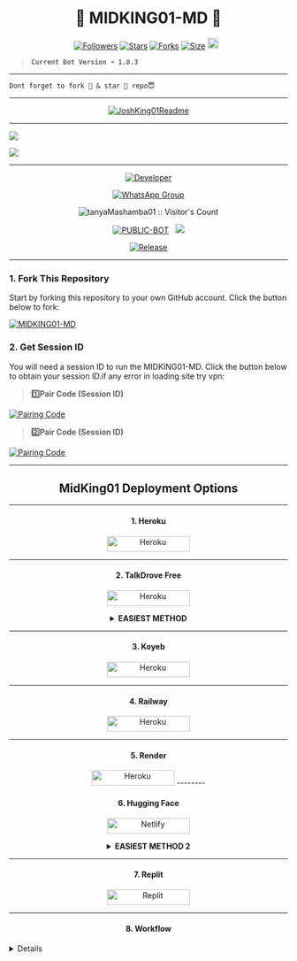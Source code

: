 <p align="center">
  <h1 align="center">👑 MIDKING01-MD 👑</h1>
</p>

  <p align="center">
<a href="https://github.com/tanyaMashamba01/followers"><img title="Followers" src="https://img.shields.io/github/followers/mrfrank-ofc?color=blue&style=flat-square"></a>
<a href="https://github.com/tanyaMashamba01/MIDKING01-MD/stargazers/"><img title="Stars" src="https://img.shields.io/github/stars/tanyaMashamba01/MIDKING01-MD?color=blue&style=flat-square"></a>
<a href="https://github.com/tanyaMashamba01/MIDKING01-MD/network/members"><img title="Forks" src="https://img.shields.io/github/forks/tanyaMashamba01/MIDKING01-MD?color=blue&style=flat-square"></a>
<a href="https://github.com/tanyaMashamba01/MIDKING01-MD/"><img title="Size" src="https://img.shields.io/github/repo-size/tanyaMashamba01/MIDKING01-MD?style=flat-square&color=green"></a>
<a href="https://github.com/tanyaMashamba01/MIDKING01-MD/graphs/commit-activity"><img height="20" src="https://img.shields.io/badge/Maintained%3F-yes-green.svg"></a>&nbsp;&nbsp;
</p>
<p align='center'>
</p>

> **`Current Bot Version ➜ 1.0.3`**
---

```
Dont forget to fork 🍴 & star 🌟 repo😇
```
---

<p align="center">
  <a href="https://github.com/tanyaMashamba01">
    <img src="http://readme-typing-svg.herokuapp.com?color=blue&center=true&vCenter=true&multiline=false&lines=MIDKING01-MD-+MultiDevice;Developed+by+JoshKingo;Give+star+and+fork+this+Repo+bro+🌟" alt="JoshKing01Readme">
  </a>
</p>

--- 

<a><img src='https://b.top4top.io/p_3291qwfqu0.jpg'/></a>

<a><img src='https://i.imgur.com/LyHic3i.gif'/></a>

***

<p align="center">
  <a href="https://github.com/tanyaMashamba01"><img title="Developer" src="https://img.shields.io/badge/Author-Joshuamambo1-397604.svg?style=for-the-badge&logo=github" /></a>
</p>

<div align="center">
  
[![WhatsApp Group](https://img.shields.io/badge/Join-WhatsApp%20Groupl-FF00F8?style=for-the-badge&logo=whatsapp)](https://chat.whatsapp.com/FCURRZJoRUd6Tuvf6DwUnZ)
</div>

 <p align="center"><img src="https://profile-counter.glitch.me/MIDKING01-MD}/count.svg" alt="tanyaMashamba01 :: Visitor's Count" old_src="https://profile-counter.glitch.me/{tanyaMashamba01}/count.svg" /></p>


<p align="center">
<a href="https://github.com/tanyaMashamba01/MIDKING01-MD"><img title="PUBLIC-BOT" src="https://img.shields.io/static/v1?label=Language&message=English&style=flat-square&color=darkpink"></a> &nbsp;
  <img src="https://komarev.com/ghpvc/?username=MIDKING01-MD&label=VIEWS&style=flat-square&color=blue" />
</p>
</p> 

<p align="center">
  <a href="https://github.com/tanyaMashamba01/MIDKING01-MD"><img title="Release" src="https://img.shields.io/badge/Release-beta%20v2.0-darkcyan.svg?style=for-the-badge&logo=appveyor" /></a>
</p>


***

### 1. Fork This Repository

Start by forking this repository to your own GitHub account. Click the button below to fork:

  <a href="https://github.com/tanyaMashamba01/MIDKING01-MD/fork"><img title="MIDKING01-MD" src="https://img.shields.io/badge/FORK-MIDKING01-MDh?color=blue&style=for-the-badge&logo=stackshare"></a>
  
### 2. Get Session ID 

You will need a session ID to run the MIDKING01-MD. Click the button below to obtain your session ID.if any error in loading site try vpn:

> **1️⃣Pair Code (Session ID)**

<a href='tinyurl.com/subzero-md-session-id' target="_blank">
  <img alt='Pairing Code' src='https://img.shields.io/badge/Get%20Pairing%20Code-orange?style=for-the-badge&logo=opencv&logoColor=black'/>
</a>
<br> 

> **2️⃣Pair Code (Session ID)**

<a href='https://nteej-session-generator-j7aq.onrender.com/' target="_blank">
  <img alt='Pairing Code' src='https://img.shields.io/badge/Get%20Pairing%20Code-darkpink?style=for-the-badge&logo=opencv&logoColor=black'/>
</a>
<br> 

---

<h2 align="center">MidKing01 Deployment Options</h2>

---

<h4 align="center">1. Heroku</h4>
<p style="text-align: center; font-size: 1.2em;">


<p align="center">
<a href='https://dashboard.heroku.com/new?template=https://github.com/tanyaMashamba01/MIDKING01-MD/tree/main' target="_blank"><img alt='Heroku' src='https://img.shields.io/badge/-heroku ‎ deploy-FF004D?style=for-the-badge&logo=heroku&logoColor=white'/< width=150 height=28/p></a>

----------

<h4 align="center">2. TalkDrove Free</h4>
<p style="text-align: center; font-size: 1.2em;">
  
<p align="center">
<a href='https://talkdrove.com/share-bot/66' target="_blank"><img alt='Heroku' src='https://img.shields.io/badge/-TalkDrove ‎Deploy-6971FF?style=for-the-badge&logo=Github&logoColor=white'/< width=150 height=28/p></a>
  
<details>
  
<b><strong><summary align="center" style="color: Yello;">EASIEST METHOD</summary></strong></b>
<p style="text-align: center; font-size: 1.2em;">
 

<h3 align="center"> HOW TO DEPLOY ON TALKDROVE</h3>
<h6 align-"center">
Create Account Here:

https://host.talkdrove.com/auth/signup?ref=9535F15A

Then Login
Claim 10 coins in wallet section
Locate where to deploy your bot
You will see a dashboard of bots listed 


Click next , next
Until you see MIDKING01 MD
Then click on it

You will be asked to fill in some stuffs like your session Id , and other stuffs on how you want your bot to be ( bot settings ) , it's not hard I added examples


Get session I'd here:

https://tinyurl.com/subzero-md-session-id

After you're done filling it
Click deploy button 

If you can't see any deploy button , switch the website to dark mode 

It will show

That's all bot connected

`MR JoshKing01`</h6>
</details>

--------------


<h4 align="center">3. Koyeb</h4>
<p style="text-align: center; font-size: 1.2em;">


<p align="center">
<a href='https://app.koyeb.com/services/deploy?type=git&repository=tanyaMashamba01/MIDKING01-MD&ports=3000&env[PREFIX]=.&env[SESSION_ID]=&env[ALWAYS_ONLINE]=false&env[MODE]=public&env[AUTO_STATUS_MSG]=Seen%20status%20by%20MIDKING01-MD&env[AUTO_STATUS_REPLY]=false&env[AUTO_STATUS_SEEN]=true&env[AUTO_TYPING]=false&env[ANTI_LINK]=true&env[AUTO_REACT]=false&env[READ_MESSAGE]=false' target="_blank"><img alt='Heroku' src='https://img.shields.io/badge/-koyeb ‎ deploy-FF009D?style=for-the-badge&logo=koyeb&logoColor=white'/< width=150 height=28/p></a>

-----
<h4 align="center">4. Railway</h4>
<p style="text-align: center; font-size: 1.2em;">

<p align="center">
<a href='https://railway.app/new' target="_blank"><img alt='Heroku' src='https://img.shields.io/badge/-railway deploy-FF8700?style=for-the-badge&logo=railway&logoColor=white'/< width=150 height=28/p></a>

-----

<h4 align="center">5. Render</h4>
<p style="text-align: center; font-size: 1.2em;">
  
<p align="center">
<a href='https://dashboard.render.com/web/new' target="_blank"><img alt='Heroku' src='https://img.shields.io/badge/-Render deploy-black?style=for-the-badge&logo=render&logoColot=white'/< width=150 height=28/p></a>
--------

<h4 align="center">6. Hugging Face</h4>
<p style="text-align: center; font-size: 1.2em;">
  
<p align="center">
<a href='https://app.netlify.com/' target="_blank"><img alt='Netlify' src='https://img.shields.io/badge/-Netlify Deploy-CC00FF?style=for-the-badge&logo=huggingface&logoColor=white'/< width=150 height=28/p></a> </a>

<details>
  
<b><strong><summary align="center" style="color: Yello;">EASIEST METHOD 2</summary></strong></b>
<p style="text-align: center; font-size: 1.2em;">
 

<h3 align="center"> HOW TO DEPLOY ON HUGGING FACE</h3>
<h6 align-"center">
*👑 Deploy MidKing01 On Hugging Face For Free !*

`Specs :`
- v2 CPU
- 16GB RAM

> `Steps to deploy`

`Step 1`
1. Go to hugginface.co/join and create an account and verify your email too.

`Step 2`
1. Go to https://huggingface.co/spaces/tanyaMashamba01/MIDKING01-MD

2. Tap on *three dots* _(as shown in image)_

3. Tap on *duplicate space* _(as shown in image)_

`Step 3`
1. Fill your details, e.g., Session ID, Bot Name, owner number etc...

2. Tap on *duplicate space shown below*

```After that wait 10 seconds & your have deployed it successfuly  for free 24/7```

> CREDITS PIKABOTZ🎐

*ᴘᴏᴡᴇʀᴇᴅ ʙʏ JoshKing01*</h6>

</details>

--------------


<h4 align="center">7. Replit</h4>
<p style="text-align: center; font-size: 1.2em;">

<p align="center">
<a href='https://replit.com/~' target="_blank"><img alt='Replit' src='https://img.shields.io/badge/-Replit Deploy-1976D2?style=for-the-badge&logo=replit&logoColor=white'/< width=150 height=28/p></a> </a>

 --------
 <h4 align="center">8. Workflow</h4>
<p style="text-align: center; font-size: 1.2em;">


<details>

```
</details> 



## 🌐 WhatsApp Group 

Stay connected with the latest updates and community by joining our official WhatsApp group and channel. You can also contact the owner directly.

[![WhatsApp Group](https://img.shields.io/badge/Join-WhatsApp%20Channel-25D366?style=for-the-badge&logo=whatsapp)](https://chat.whatsapp.com/FCURRZJoRUd6Tuvf6DwUnZ
***

<h2 align="left">⚠️ Reminder ⚠️</h2>
<p style="text-align: center; font-size: 1.2em;">

- **Disclaimer:** This bot is not affiliated with `WhatsApp Inc.`. Use it at your own risk.
- Misusing the bot may result in your `WhatsApp` account being banned. Note that you can only unban your account once.
- I am not responsible for any bans or misuse of the bot. Please keep this warning in mind before proceeding.

---

<h2 align="left">ℹ️ Notice</h2>
<p style="text-align: center; font-size: 1.2em;">
  Not For Sale - If any plugin's code is obfuscated, you do not have permission to edit it in any form. Please remember to give credit if you are using or re-uploading my plugins/files. Wishing you a wonderful day ahead!</p>
  
---

<h2 align="center"> Project Owners </h2>

---

###

> MIDKING01-MD Helper
- [Malvnking](https://github.com/efkidgamerdev)
- For helping in bot plugin files.
---

 <br>
<h2 align="center"> ⚠️ Disclaimer ⚠️
 </h2>
 
 ---

<h3 align="center"> Don't Copy Without Permission 
</h3>

<br>

```
Thank you KHAN, SILENT SOBX, KERM & you supporters
```
-----
<a><img src='https://i.imgur.com/LyHic3i.gif'/></a>

------
